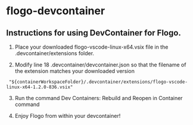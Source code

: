 # flogo-devcontainer

## Instructions for using DevContainer for Flogo.


1. Place your downloaded flogo-vscode-linux-x64.vsix file in the .devcontainer/extensions folder.

2. Modify line 18 .devcontainer/devcontainer.json so that the filename of the extension matches your downloaded version

```
 "${containerWorkspaceFolder}/.devcontainer/extensions/flogo-vscode-linux-x64-1.2.0-836.vsix"
```

3. Run the command Dev Containers: Rebuild and Reopen in Container command

4. Enjoy Flogo from within your devcontainer!


